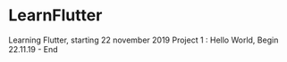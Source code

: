 # LearnFlutter
Learning Flutter, starting 22 november 2019
Project 1 : Hello World, 
Begin 22.11.19 - End 
